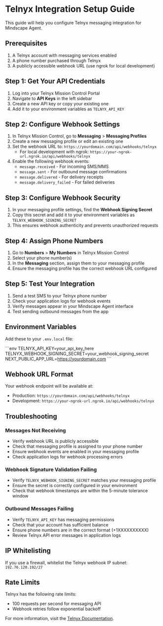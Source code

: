 # Telnyx Integration Setup Guide

This guide will help you configure Telnyx messaging integration for Mindscape Agent.

## Prerequisites

1. A Telnyx account with messaging services enabled
2. A phone number purchased through Telnyx
3. A publicly accessible webhook URL (use ngrok for local development)

## Step 1: Get Your API Credentials

1. Log into your Telnyx Mission Control Portal
2. Navigate to **API Keys** in the left sidebar
3. Create a new API key or copy your existing one
4. Add it to your environment variables as `TELNYX_API_KEY`

## Step 2: Configure Webhook Settings

1. In Telnyx Mission Control, go to **Messaging** > **Messaging Profiles**
2. Create a new messaging profile or edit an existing one
3. Set the webhook URL to: `https://yourdomain.com/api/webhooks/telnyx`
   - For local development with ngrok: `https://your-ngrok-url.ngrok.io/api/webhooks/telnyx`
4. Enable the following webhook events:
   - `message.received` - For incoming SMS/MMS
   - `message.sent` - For outbound message confirmations
   - `message.delivered` - For delivery receipts
   - `message.delivery_failed` - For failed deliveries

## Step 3: Configure Webhook Security

1. In your messaging profile settings, find the **Webhook Signing Secret**
2. Copy this secret and add it to your environment variables as `TELNYX_WEBHOOK_SIGNING_SECRET`
3. This ensures webhook authenticity and prevents unauthorized requests

## Step 4: Assign Phone Numbers

1. Go to **Numbers** > **My Numbers** in Telnyx Mission Control
2. Select your phone number(s)
3. In the **Messaging** section, assign them to your messaging profile
4. Ensure the messaging profile has the correct webhook URL configured

## Step 5: Test Your Integration

1. Send a test SMS to your Telnyx phone number
2. Check your application logs for webhook events
3. Verify messages appear in your Mindscape Agent interface
4. Test sending outbound messages from the app

## Environment Variables

Add these to your `.env.local` file:

\`\`\`env
TELNYX_API_KEY=your_api_key_here
TELNYX_WEBHOOK_SIGNING_SECRET=your_webhook_signing_secret
NEXT_PUBLIC_APP_URL=https://yourdomain.com
\`\`\`

## Webhook URL Format

Your webhook endpoint will be available at:
- Production: `https://yourdomain.com/api/webhooks/telnyx`
- Development: `https://your-ngrok-url.ngrok.io/api/webhooks/telnyx`

## Troubleshooting

### Messages Not Receiving
- Verify webhook URL is publicly accessible
- Check that messaging profile is assigned to your phone number
- Ensure webhook events are enabled in your messaging profile
- Check application logs for webhook processing errors

### Webhook Signature Validation Failing
- Verify `TELNYX_WEBHOOK_SIGNING_SECRET` matches your messaging profile
- Ensure the secret is correctly configured in your environment
- Check that webhook timestamps are within the 5-minute tolerance window

### Outbound Messages Failing
- Verify `TELNYX_API_KEY` has messaging permissions
- Check that your account has sufficient balance
- Ensure phone numbers are in the correct format (+1XXXXXXXXXX)
- Review Telnyx API error messages in application logs

## IP Whitelisting

If you use a firewall, whitelist the Telnyx webhook IP subnet:
`192.76.120.192/27`

## Rate Limits

Telnyx has the following rate limits:
- 100 requests per second for messaging API
- Webhook retries follow exponential backoff

For more information, visit the [Telnyx Documentation](https://developers.telnyx.com/docs/messaging).
